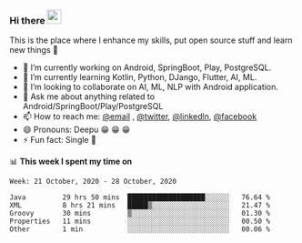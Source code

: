 ### Hi there <img src="https://media.giphy.com/media/hvRJCLFzcasrR4ia7z/giphy.gif" width="25px">
This is the place where I enhance my skills, put open source stuff and learn new things :rofl:

- 🔭 I’m currently working on Android, SpringBoot, Play, PostgreSQL. 
- 🌱 I’m currently learning Kotlin, Python, DJango, Flutter, AI, ML.
- 👯 I’m looking to collaborate on AI, ML, NLP with Android application.
- 💬 Ask me about anything related to Android/SpringBoot/Play/PostgreSQL
- 📫 How to reach me: [@email](deepakgupta7403@gmail.com) , [@twitter](https://twitter.com/deepakgupta7403), [@linkedln](https://in.linkedin.com/in/deepak-gupta-23b3b1113), [@facebook](https://facebook.com/deepakgupta7403)
- 😄 Pronouns: Deepu :grin: :grin: :grin:
- ⚡ Fun fact: Single :grimacing:

📊 **This week I spent my time on**

<!--START_SECTION:waka-->
```text
Week: 21 October, 2020 - 28 October, 2020

Java         29 hrs 50 mins  ███████████████████░░░░░░   76.64 % 
XML          8 hrs 21 mins   █████▒░░░░░░░░░░░░░░░░░░░   21.47 % 
Groovy       30 mins         ▒░░░░░░░░░░░░░░░░░░░░░░░░   01.30 % 
Properties   11 mins         ░░░░░░░░░░░░░░░░░░░░░░░░░   00.50 % 
Other        1 min           ░░░░░░░░░░░░░░░░░░░░░░░░░   00.06 % 
```
<!--END_SECTION:waka-->
